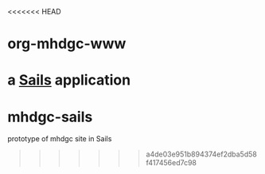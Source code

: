 <<<<<<< HEAD
# org-mhdgc-www

a [Sails](http://sailsjs.org) application
=======
# mhdgc-sails
prototype of mhdgc site in Sails
>>>>>>> a4de03e951b894374ef2dba5d58f417456ed7c98
